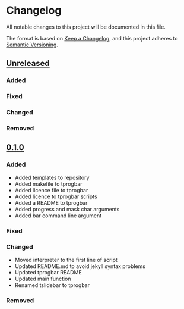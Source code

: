 # Changelog

All notable changes to this project will be documented in this file.

The format is based on [Keep a Changelog](https://keepachangelog.com/en/1.0.0/),
and this project adheres to [Semantic Versioning](https://semver.org/spec/v2.0.0.html).

## [Unreleased]

### Added 

### Fixed

### Changed

### Removed

## [0.1.0]

### Added 

* Added templates to repository
* Added makefile to tprogbar
* Added licence file to tprogbar
* Added licence to tprogbar scripts
* Added a README to tprogbar
* Added progress and mask char arguments
* Added bar command line argument

### Fixed

### Changed

* Moved interpreter to the first line of script
* Updated README.md to avoid jekyll syntax problems
* Updated tprogbar README
* Updated main function
* Renamed tslidebar to tprogbar

### Removed

[unreleased]: https://github.com/TinyToolSH/tprogbar/compare/0.1.0...HEAD
[0.1.0]: https://github.com/TinyToolSH/tprogbar/releases/tag/0.1.0
